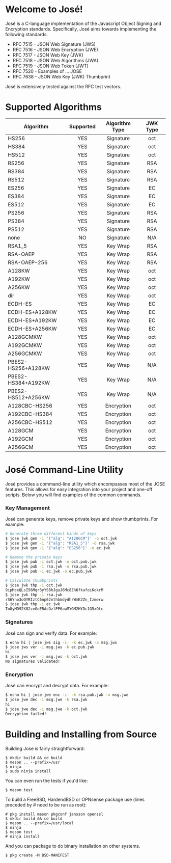 # Welcome to José!

José is a C-language implementation of the Javascript Object Signing and
Encryption standards. Specifically, José aims towards implementing the
following standards:

  * RFC 7515 - JSON Web Signature (JWS)
  * RFC 7516 - JSON Web Encryption (JWE)
  * RFC 7517 - JSON Web Key (JWK)
  * RFC 7518 - JSON Web Algorithms (JWA)
  * RFC 7519 - JSON Web Token (JWT)
  * RFC 7520 - Examples of ... JOSE
  * RFC 7638 - JSON Web Key (JWK) Thumbprint

José is extensively tested against the RFC test vectors.

# Supported Algorithms

| Algorithm          | Supported | Algorithm Type | JWK Type |
|--------------------|:---------:|:--------------:|:--------:|
| HS256              |    YES    |   Signature    |    oct   |
| HS384              |    YES    |   Signature    |    oct   |
| HS512              |    YES    |   Signature    |    oct   |
| RS256              |    YES    |   Signature    |    RSA   |
| RS384              |    YES    |   Signature    |    RSA   |
| RS512              |    YES    |   Signature    |    RSA   |
| ES256              |    YES    |   Signature    |     EC   |
| ES384              |    YES    |   Signature    |     EC   |
| ES512              |    YES    |   Signature    |     EC   |
| PS256              |    YES    |   Signature    |    RSA   |
| PS384              |    YES    |   Signature    |    RSA   |
| PS512              |    YES    |   Signature    |    RSA   |
| none               |     NO    |   Signature    |    N/A   |
| RSA1_5             |    YES    |   Key Wrap     |    RSA   |
| RSA-OAEP           |    YES    |   Key Wrap     |    RSA   |
| RSA-OAEP-256       |    YES    |   Key Wrap     |    RSA   |
| A128KW             |    YES    |   Key Wrap     |    oct   |
| A192KW             |    YES    |   Key Wrap     |    oct   |
| A256KW             |    YES    |   Key Wrap     |    oct   |
| dir                |    YES    |   Key Wrap     |    oct   |
| ECDH-ES            |    YES    |   Key Wrap     |     EC   |
| ECDH-ES+A128KW     |    YES    |   Key Wrap     |     EC   |
| ECDH-ES+A192KW     |    YES    |   Key Wrap     |     EC   |
| ECDH-ES+A256KW     |    YES    |   Key Wrap     |     EC   |
| A128GCMKW          |    YES    |   Key Wrap     |    oct   |
| A192GCMKW          |    YES    |   Key Wrap     |    oct   |
| A256GCMKW          |    YES    |   Key Wrap     |    oct   |
| PBES2-HS256+A128KW |    YES    |   Key Wrap     |    N/A   |
| PBES2-HS384+A192KW |    YES    |   Key Wrap     |    N/A   |
| PBES2-HS512+A256KW |    YES    |   Key Wrap     |    N/A   |
| A128CBC-HS256      |    YES    |   Encryption   |    oct   |
| A192CBC-HS384      |    YES    |   Encryption   |    oct   |
| A256CBC-HS512      |    YES    |   Encryption   |    oct   |
| A128GCM            |    YES    |   Encryption   |    oct   |
| A192GCM            |    YES    |   Encryption   |    oct   |
| A256GCM            |    YES    |   Encryption   |    oct   |

# José Command-Line Utility
José provides a command-line utility which encompasses most of the JOSE
features. This allows for easy integration into your project and one-off
scripts. Below you will find examples of the common commands.

### Key Management

José can generate keys, remove private keys and show thumbprints. For example:

```sh
# Generate three different kinds of keys
$ jose jwk gen -i '{"alg": "A128GCM"}' -o oct.jwk
$ jose jwk gen -i '{"alg": "RSA1_5"}' -o rsa.jwk
$ jose jwk gen -i '{"alg": "ES256"}' -o ec.jwk

# Remove the private keys
$ jose jwk pub -i oct.jwk -o oct.pub.jwk
$ jose jwk pub -i rsa.jwk -o rsa.pub.jwk
$ jose jwk pub -i ec.jwk -o ec.pub.jwk

# Calculate thumbprints
$ jose jwk thp -i oct.jwk
9ipMcxQLsI56Mqr3yYS8hJguJ6Mc8Zh6fkufoiKokrM
$ jose jwk thp -i rsa.jwk
rS6Yno3oQYRIztC6np62nthbmdydhrWmK2Zn_Izmerw
$ jose jwk thp -i ec.jwk
To8yMD92X82zvGoERAcDzlPP6awMYGM2HYDc1G5xOtc
```

### Signatures
José can sign and verify data. For example:

```sh
$ echo hi | jose jws sig -i- -k ec.jwk -o msg.jws
$ jose jws ver -i msg.jws -k ec.pub.jwk
hi
$ jose jws ver -i msg.jws -k oct.jwk
No signatures validated!
```

### Encryption
José can encrypt and decrypt data. For example:

```sh
$ echo hi | jose jwe enc -i- -k rsa.pub.jwk -o msg.jwe
$ jose jwe dec -i msg.jwe -k rsa.jwk
hi
$ jose jwe dec -i msg.jwe -k oct.jwk
Decryption failed!
```

# Building and Installing from Source
Building Jose is fairly straightforward:

    $ mkdir build && cd build
    $ meson .. --prefix=/usr
    $ ninja
    $ sudo ninja install

You can even run the tests if you'd like:

    $ meson test

To build a FreeBSD, HardendBSD or OPNsense package
use (lines preceded by # need to be run as root):

    # pkg install meson pkgconf jansson openssl
    $ mkdir build && cd build
    $ meson .. --prefix=/usr/local
    $ ninja
    $ meson test
    # ninja install

And you can package to do binary installation on other systems.

    $ pkg create -M BSD-MANIFEST
